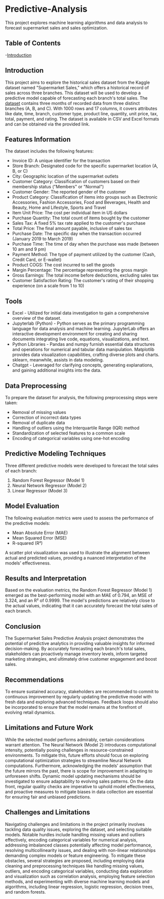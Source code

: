 # Predictive-Analysis
This project explores machine learning algorithms and data analysis to forecast supermarket sales and sales optimization.

## Table of Contents

-[Introduction](introduction)


## Introduction

This project aims to explore the historical sales dataset from the Kaggle dataset named "Supermarket Sales," which offers a historical record of sales across three branches. This dataset will be used to develop a predictive model capable of forecasting each branch's total sales. The [dataset](https://www.kaggle.com/datasets/aungpyaeap/supermarket-sales/download?datasetVersionNumber=3) contains three months of recorded data from three distinct branches (A, B, and C). With 1000 rows and 17 columns, it covers attributes like date, time, branch, customer type, product line, quantity, unit price, tax, total, payment, and rating. The dataset is available in CSV and Excel formats and can be obtained via the provided link. 

## Features Information

The dataset includes the following features:

* Invoice ID: A unique identifier for the transaction
* Store Branch: Designated code for the specific supermarket location (A, B, or C)
* City: Geographic location of the supermarket outlets
* Customer Category: Classification of customers based on their membership status ("Members" or "Normal")
* Customer Gender: The reported gender of the customer
* Product Category: Classification of items into groups such as Electronic Accessories, Fashion Accessories, Food and Beverages, Health and Beauty, Home and Lifestyle, Sports and Travel
* Item Unit Price: The cost per individual item in US dollars
* Purchase Quantity: The total count of items bought by the customer
* Sales Tax: A fixed 5% tax rate applied to the customer's purchase
* Total Price: The final amount payable, inclusive of sales tax
* Purchase Date: The specific day when the transaction occurred (January 2019 to March 2019)
* Purchase Time: The time of day when the purchase was made (between 10 am and 9 pm)
* Payment Method: The type of payment utilized by the customer (Cash, Credit Card, or E-wallet)
* Product COGS: The cost incurred to sell the goods
* Margin Percentage: The percentage representing the gross margin
* Gross Earnings: The total income before deductions, excluding sales tax
* Customer Satisfaction Rating: The customer's rating of their shopping experience (on a scale from 1 to 10)

## Tools
- Excel - Utilized for initial data investigation to gain a comprehensive overview of the dataset.
- Jupyterlab (Python) -  Python serves as the primary programming language for data analysis and machine learning. JupyterLab offers an interactive development environment for creating and sharing documents integrating live code, equations, visualizations, and text.
- Python Libraries - Pandas and numpy furnish essential data structures and operations for numerical and tabular data manipulation. Matplotlib provides data visualization capabilities, crafting diverse plots and charts. sklearn, meanwhile, assists in data modeling.
- Chatgpt - Leveraged for clarifying concepts, generating explanations, and gaining additional insights into the data.
  
## Data Preprocessing

To prepare the dataset for analysis, the following preprocessing steps were taken:

* Removal of missing values
* Correction of incorrect data types
* Removal of duplicate data
* Handling of outliers using the Interquartile Range (IQR) method
* Standardization of selected features to a common scale
* Encoding of categorical variables using one-hot encoding

## Predictive Modeling Techniques

Three different predictive models were developed to forecast the total sales of each branch:

1. Random Forest Regressor (Model 1)
2. Neural Network Regressor (Model 2)
3. Linear Regressor (Model 3)

## Model Evaluation

The following evaluation metrics were used to assess the performance of the predictive models:

* Mean Absolute Error (MAE)
* Mean Squared Error (MSE)
* R-squared (R²)

A scatter plot visualization was used to illustrate the alignment between actual and predicted values, providing a nuanced interpretation of the models' effectiveness.

## Results and Interpretation

Based on the evaluation metrics, the Random Forest Regressor (Model 1) emerged as the best-performing model with an MAE of 0.794, an MSE of 3.324, and an R² of 0.9999. The model's predictions are relatively close to the actual values, indicating that it can accurately forecast the total sales of each branch.

## Conclusion

The Supermarket Sales Predictive Analysis project demonstrates the potential of predictive analytics in providing valuable insights for informed decision-making. By accurately forecasting each branch's total sales, stakeholders can proactively manage inventory levels, inform targeted marketing strategies, and ultimately drive customer engagement and boost sales.

## Recommendations

To ensure sustained accuracy, stakeholders are recommended to commit to continuous improvement by regularly updating the predictive model with fresh data and exploring advanced techniques. Feedback loops should also be incorporated to ensure that the model remains at the forefront of evolving retail dynamics.

## Limitations and Future Work

While the selected model performs admirably, certain considerations warrant attention. The Neural Network (Model 2) introduces computational intensity, potentially posing challenges in resource-constrained environments. To mitigate this, future efforts should focus on exploring computational optimization strategies to streamline Neural Network computations. Furthermore, acknowledging the models' assumption that the future mirrors the past, there is scope for improvement in adapting to unforeseen shifts. Dynamic model updating mechanisms should be investigated to ensure adaptability to evolving sales patterns. On the data front, regular quality checks are imperative to uphold model effectiveness, and proactive measures to mitigate biases in data collection are essential for ensuring fair and unbiased predictions.

## Challenges and Limitations

Navigating challenges and limitations in the project primarily involves tackling data quality issues, exploring the dataset, and selecting suitable models. Notable hurdles include handling missing values and outliers effectively, encoding categorical variables for numerical analysis, addressing imbalanced classes potentially affecting model performance, resolving multicollinearity issues, and dealing with non-linear relationships demanding complex models or feature engineering.
To mitigate these obstacles, several strategies are proposed, including employing data cleaning and preprocessing techniques like handling missing values, outliers, and encoding categorical variables, conducting data exploration and visualization such as correlation analysis, employing feature selection methods, and experimenting with diverse machine learning models and algorithms, including linear regression, logistic regression, decision trees, and random forests.
